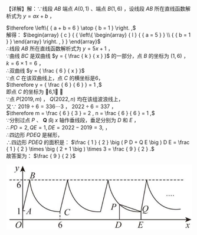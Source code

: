 【详解】解：∵线段 $A B$ 端点 $A { \big ( } 0 , 1 { \big ) }$ 、端点 $B \big ( 1 , 6 \big )$ ，设线段 $A B$ 所在直线函数解析式为 $y = a x + b$ ，

$\therefore \left\{ { a + b = 6 } \atop { b = 1 }  \right. ,$   
解得： $\begin{array} { c } { { \left\{ \begin{array} { l } { { a = 5 } } \\ { { b = 1 } } \end{array} \right. , } }  \end{array}$   
∴线段 $A B$ 所在直线函数解析式为 $y = 5 x + 1$ ，  
∵曲线 $B C$ 是双曲线 $y = { \frac { k } { x } }$ 的一部分，点 $B$ 的坐标为 $\left( 1 , 6 \right)$ ，  
$k = 6 \times 1 = 6$ ，  
∴双曲线 $y = { \frac { 6 } { x } }$   
∵点 $C$ 在该双曲线上，点 $C$ 的横坐标是6，  
$\therefore y = { \frac { 6 } { 6 } } = 1 ,$   
即点 $C$ 的坐标为 6,1 ，  
∵点 $P ( 2 0 1 9 , m )$ ， $Q \big ( 2 0 2 2 , n \big )$ 均在该组波浪线上，  
又∵ $2 0 1 9 \div 6 = 3 3 6 \cdots 3$ ， $2 0 2 2 \div 6 = 3 3 7$ ，  
$\therefore m = \frac { 6 } { 3 } = 2 , n = \frac { 6 } { 6 } = 1 ,$   
∵分别过点 $P$ 、 $\boldsymbol { Q }$ 向 $x$ 轴作垂线段，垂足分别为 $D$ 和 $E$ ，  
$\therefore P D = 2 , Q E = 1 , D E = 2 0 2 2 - 2 0 1 9 = 3 ,$ ，  
∴四边形 $P D E Q$ 是梯形，  
∴四边形 $P D E Q$ 的面积是： $\frac { 1 } { 2 } \big ( P D + Q E \big ) D E = \frac { 1 } { 2 } \times \big ( 2 + 1 \big ) \times 3 = \frac { 9 } { 2 } .$   
故答案为： $\frac { 9 } { 2 }$

![](<../../qs_image_DB/专题1-4_一文搞定反比例函数7个模型，13类题型（解析版）_/b241bac1306c0e464f3d27a0a934a2ff070a5b1b42dd1da3c47a0242b201991b.jpg>)

